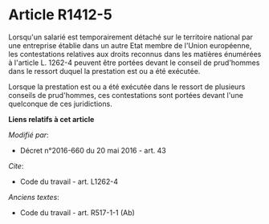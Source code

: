 # Article R1412-5

Lorsqu'un salarié est temporairement détaché sur le territoire national par une entreprise établie dans un autre Etat membre
de l'Union européenne, les contestations relatives aux droits reconnus dans les matières énumérées à l'article L. 1262-4
peuvent être portées devant le conseil de prud'hommes dans le ressort duquel la prestation est ou a été exécutée. 

Lorsque la prestation est ou a été exécutée dans le ressort de plusieurs conseils de prud'hommes, ces contestations sont
portées devant l'une quelconque de ces juridictions.

**Liens relatifs à cet article**

_Modifié par_:

  - Décret n°2016-660 du 20 mai 2016 - art. 43

_Cite_:

  - Code du travail - art. L1262-4

_Anciens textes_:

  - Code du travail - art. R517-1-1 (Ab)
